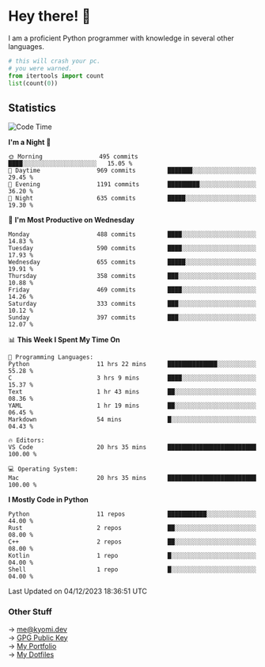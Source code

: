# Hey there! 👋

I am a proficient Python programmer with knowledge in several other languages.

```py
# this will crash your pc.
# you were warned.
from itertools import count
list(count(0))
```

## Statistics
<!--START_SECTION:waka-->
![Code Time](http://img.shields.io/badge/Code%20Time-677%20hrs%2012%20mins-blue)

**I'm a Night 🦉** 

```text
🌞 Morning                495 commits         ████░░░░░░░░░░░░░░░░░░░░░   15.05 % 
🌆 Daytime                969 commits         ███████░░░░░░░░░░░░░░░░░░   29.45 % 
🌃 Evening                1191 commits        █████████░░░░░░░░░░░░░░░░   36.20 % 
🌙 Night                  635 commits         █████░░░░░░░░░░░░░░░░░░░░   19.30 % 
```
📅 **I'm Most Productive on Wednesday** 

```text
Monday                   488 commits         ████░░░░░░░░░░░░░░░░░░░░░   14.83 % 
Tuesday                  590 commits         ████░░░░░░░░░░░░░░░░░░░░░   17.93 % 
Wednesday                655 commits         █████░░░░░░░░░░░░░░░░░░░░   19.91 % 
Thursday                 358 commits         ███░░░░░░░░░░░░░░░░░░░░░░   10.88 % 
Friday                   469 commits         ████░░░░░░░░░░░░░░░░░░░░░   14.26 % 
Saturday                 333 commits         ███░░░░░░░░░░░░░░░░░░░░░░   10.12 % 
Sunday                   397 commits         ███░░░░░░░░░░░░░░░░░░░░░░   12.07 % 
```


📊 **This Week I Spent My Time On** 

```text
💬 Programming Languages: 
Python                   11 hrs 22 mins      ██████████████░░░░░░░░░░░   55.28 % 
C                        3 hrs 9 mins        ████░░░░░░░░░░░░░░░░░░░░░   15.37 % 
Text                     1 hr 43 mins        ██░░░░░░░░░░░░░░░░░░░░░░░   08.36 % 
YAML                     1 hr 19 mins        ██░░░░░░░░░░░░░░░░░░░░░░░   06.45 % 
Markdown                 54 mins             █░░░░░░░░░░░░░░░░░░░░░░░░   04.43 % 

🔥 Editors: 
VS Code                  20 hrs 35 mins      █████████████████████████   100.00 % 

💻 Operating System: 
Mac                      20 hrs 35 mins      █████████████████████████   100.00 % 
```

**I Mostly Code in Python** 

```text
Python                   11 repos            ███████████░░░░░░░░░░░░░░   44.00 % 
Rust                     2 repos             ██░░░░░░░░░░░░░░░░░░░░░░░   08.00 % 
C++                      2 repos             ██░░░░░░░░░░░░░░░░░░░░░░░   08.00 % 
Kotlin                   1 repo              █░░░░░░░░░░░░░░░░░░░░░░░░   04.00 % 
Shell                    1 repo              █░░░░░░░░░░░░░░░░░░░░░░░░   04.00 % 
```




 Last Updated on 04/12/2023 18:36:51 UTC
<!--END_SECTION:waka-->

### Other Stuff

→ [me@kyomi.dev](mailto:me@kyomi.dev)\
→ [GPG Public Key](https://github.com/bitterteriyaki.gpg)\
→ [My Portfolio](https://kyomi.dev)\
→ [My Dotfiles](https://github.com/bitterteriyaki/dotfiles)
